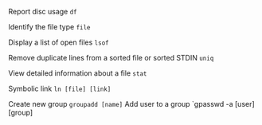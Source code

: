 Report disc usage
`df`

Identify the file type
`file`

Display a list of open files
`lsof`

Remove duplicate lines from a sorted file or sorted STDIN
`uniq`

View detailed information about a file
`stat`

Symbolic link
`ln [file] [link]`

Create new group
`groupadd [name]`
Add user to a group
`gpasswd -a [user] [group]
